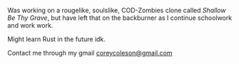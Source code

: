 Was working on a rougelike, soulslike, COD-Zombies clone called _Shallow Be Thy Grave_, but have left that on the backburner as I continue schoolwork and work work. 

Might learn Rust in the future idk.

Contact me through my gmail coreycoleson@gmail.com
